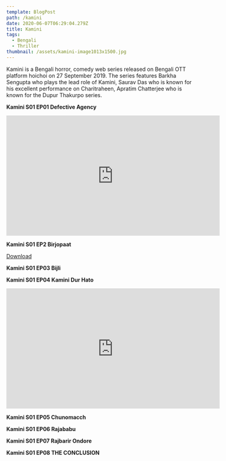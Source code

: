 ```yaml
---
template: BlogPost
path: /kamini
date: 2020-06-07T06:29:04.279Z
title: Kamini
tags:
  - Bengali
  - Thriller
thumbnail: /assets/kamini-image1013x1500.jpg
---
```

Kamini is a Bengali horror, comedy web series released on Bengali OTT platform hoichoi on 27 September 2019. The series features Barkha Sengupta who plays the lead role of Kamini, Saurav Das who is known for his excellent performance on Charitraheen, Apratim Chatterjee who is known for the Dupur Thakurpo series.

**Kamini S01 EP01 Defective Agency**

<iframe width="560" height="315" src="https://www.youtube-nocookie.com/embed/CHrdm9M7iUk?rel=0" frameborder="0" allow="accelerometer; autoplay; encrypted-media; gyroscope; picture-in-picture" allowfullscreen></iframe>

**Kamini S01 EP2 Birjopaat**

[Download](https://1drv.ms/u/s!AgUDtsfq6DWNbRegxfPQoy_POl8?e=v9HtQn)

**Kamini S01 EP03 Bijli**

**Kamini S01 EP04 Kamini Dur Hato**

<iframe width="560" height="315" src="https://www.youtube-nocookie.com/embed/awwWVXmGZKE?rel=0" frameborder="0" allow="accelerometer; autoplay; encrypted-media; gyroscope; picture-in-picture" allowfullscreen></iframe>

**Kamini S01 EP05 Chunomacch**

**Kamini S01 EP06 Rajababu**

**Kamini S01 EP07 Rajbarir Ondore**

**Kamini S01 EP08 THE CONCLUSION**